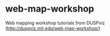# web-map-workshop
Web mapping workshop tutorials from DUSPviz (http://duspviz.mit.edu/web-map-workshop/)
